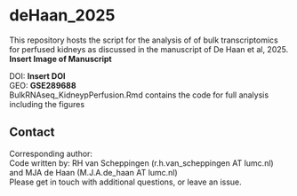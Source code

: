 # deHaan_2025
This repository hosts the script for the analysis of of bulk transcriptomics for perfused kidneys as discussed in the manuscript of De Haan et al, 2025. \
**Insert Image of Manuscript**

DOI: **Insert DOI** \
GEO: **GSE289688** \
BulkRNAseq_KidneypPerfusion.Rmd contains the code for full analysis including the figures 


## Contact
Corresponding author:   \
Code written by: RH van Scheppingen (r.h.van_scheppingen AT lumc.nl) and MJA de Haan (M.J.A.de_haan AT lumc.nl)\
Please get in touch with additional questions, or leave an issue.
